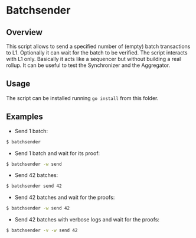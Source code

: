 # Batchsender

## Overview

This script allows to send a specified number of (empty) batch transactions to
L1.  Optionally it can wait for the batch to be verified.  The script interacts
with L1 only. Basically it acts like a sequencer but without building a real
rollup.  It can be useful to test the Synchronizer and the Aggregator.

## Usage

The script can be installed running `go install` from this folder.

## Examples

- Send 1 batch:

```sh
$ batchsender 
```

- Send 1 batch and wait for its proof:

```sh
$ batchsender -w send
```

- Send 42 batches:

```sh
$ batchsender send 42
```

- Send 42 batches and wait for the proofs:

```sh
$ batchsender -w send 42
```

- Send 42 batches with verbose logs and wait for the proofs:

```sh
$ batchsender -v -w send 42
```
